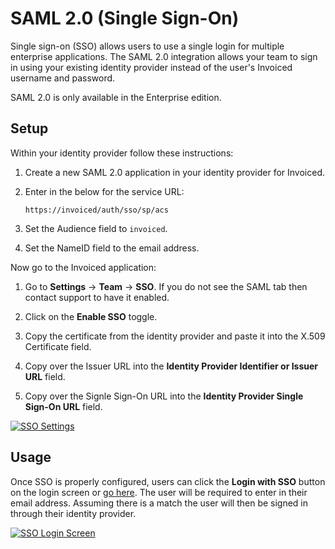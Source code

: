 # SAML 2.0 (Single Sign-On)

Single sign-on (SSO) allows users to use a single login for multiple enterprise applications. The SAML 2.0 integration allows your team to sign in using your existing identity provider instead of the user's Invoiced username and password.

<p class="alert alert-warning">SAML 2.0 is only available in the Enterprise edition.</p>

## Setup

Within your identity provider follow these instructions:

1. Create a new SAML 2.0 application in your identity provider for Invoiced.

2. Enter in the below for the service URL:

   ```
   https://invoiced/auth/sso/sp/acs
   ```

3. Set the Audience field to `invoiced`.

4. Set the NameID field to the email address.

Now go to the Invoiced application:

1. Go to **Settings** &rarr; **Team** &rarr; **SSO**. If you do not see the SAML tab then contact support to have it enabled.

2. Click on the **Enable SSO** toggle.

3. Copy the certificate from the identity provider and paste it into the X.509 Certificate field.

4. Copy over the Issuer URL into the **Identity Provider Identifier or Issuer URL** field.

5. Copy over the Signle Sign-On URL into the **Identity Provider Single Sign-On URL** field.

[![SSO Settings](/docs/img/sso-settings.png)](/docs/img/sso-settings.png)

## Usage

Once SSO is properly configured, users can click the **Login with SSO** button on the login screen or [go here](https://dashboard.invoiced.com/login/sso). The user will be required to enter in their email address. Assuming there is a match the user will then be signed in through their identity provider.

[![SSO Login Screen](/docs/img/login-with-sso.png)](/docs/img/login-with-sso.png)
